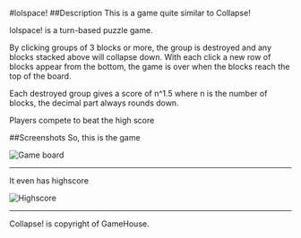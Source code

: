 #lolspace!
##Description
This is a game quite similar to Collapse!

lolspace! is a turn-based puzzle game.

By clicking groups of 3 blocks or more, the group is destroyed and any
blocks stacked above will collapse down.  With each click a new row of
blocks appear from the bottom, the game is over when the blocks reach the
top of the board.

Each destroyed group gives a score of n^1.5 where n is the number of blocks,
the decimal part always rounds down.

Players compete to beat the high score

##Screenshots
So, this is the game

![Game board](https://raw.github.com/pinne/lolspace/master/screenshot1.png "Showing board")

---

It even has highscore

![Highscore](https://raw.github.com/pinne/lolspace/master/screenshot2.png "It even has highscore")

---

Collapse! is copyright of GameHouse.
